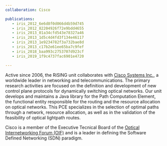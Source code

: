 ```yaml
---
collaboration: Cisco

publications:
   - iris_2012_6e6d8f0d066d4b59d745
   - iris_2012_82204926f72e9bdd4655
   - iris_2013_01a34cfd543e78327a46
   - iris_2013_1d5c4d4fd3f134e46117
   - iris_2013_1e9234782f3a732bae8d
   - iris_2013_c17b2e61ee65ba7c9fef
   - iris_2018_baa993c2753707d923cf
   - iris_2019_1f9c4737fac6901e4720

---
```


Active since 2006, the RiSING unit collaborates with [Cisco Systems Inc.](https://www.cisco.com), a worldwide leader in networking and telecommunications. The primary research activities are focused on the definition and development of new control plane protocols for dynamically switching optical networks. Our unit develops and maintains a Java library for the Path Computation Element, the functional entity responsible for the routing and the resource allocation on optical networks. This PCE specializes in the selection of optimal paths through a network, resource allocation, as well as in the validation of the feasibility of optical lightpath routes.

Cisco is a member of the Executive Tecnical Board of the [Optical Internetworking Forum (OIF)](https://www.oiforum.com/) and is a leader in defining the Software Defined Networking (SDN) paradigm.
